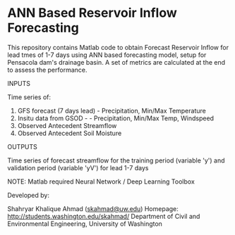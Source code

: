 # ANN Based Reservoir Inflow Forecasting

This repository contains Matlab code to obtain Forecast Reservoir Inflow for lead tmes of 1-7 days using ANN
based forecasting model, setup for Pensacola dam's drainage basin.
A set of metrics are calculated at the end to assess the performance.


INPUTS 

Time series of:
1. GFS forecast (7 days lead) - Precipitation, Min/Max Temperature
2. Insitu data from GSOD - - Precipitation, Min/Max Temp, Windspeed
3. Observed Antecedent Streamflow
4. Observed Antecedent Soil Moisture

OUTPUTS

Time series of forecast streamflow for the training period (variable 'y')
and validation period (variable 'yV') for lead 1-7 days

NOTE: Matlab required Neural Network / Deep Learning Toolbox 

Developed by: 

Shahryar Khalique Ahmad (skahmad@uw.edu)
Homepage: http://students.washington.edu/skahmad/
Department of Civil and Environmental Engineering, University of Washington
